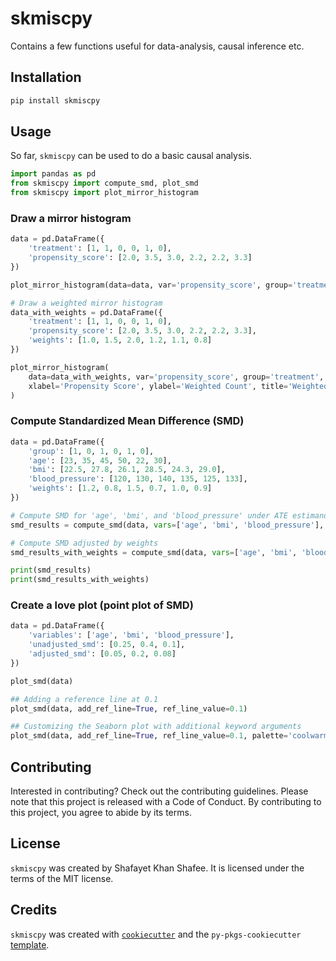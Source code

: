# skmiscpy

Contains a few functions useful for data-analysis, causal inference etc.

## Installation

```bash
pip install skmiscpy
```

## Usage

So far, `skmiscpy` can be used to do a basic causal analysis.

``` python
import pandas as pd
from skmiscpy import compute_smd, plot_smd
from skmiscpy import plot_mirror_histogram
```

### Draw a mirror histogram

``` python
data = pd.DataFrame({
    'treatment': [1, 1, 0, 0, 1, 0],
    'propensity_score': [2.0, 3.5, 3.0, 2.2, 2.2, 3.3]
})

plot_mirror_histogram(data=data, var='propensity_score', group='treatment')

# Draw a weighted mirror histogram
data_with_weights = pd.DataFrame({
    'treatment': [1, 1, 0, 0, 1, 0],
    'propensity_score': [2.0, 3.5, 3.0, 2.2, 2.2, 3.3],
    'weights': [1.0, 1.5, 2.0, 1.2, 1.1, 0.8]
})

plot_mirror_histogram(
    data=data_with_weights, var='propensity_score', group='treatment', weights='weights',
    xlabel='Propensity Score', ylabel='Weighted Count', title='Weighted Mirror Histogram'
)
```
### Compute Standardized Mean Difference (SMD)

``` python
data = pd.DataFrame({
    'group': [1, 0, 1, 0, 1, 0],
    'age': [23, 35, 45, 50, 22, 30],
    'bmi': [22.5, 27.8, 26.1, 28.5, 24.3, 29.0],
    'blood_pressure': [120, 130, 140, 135, 125, 133],
    'weights': [1.2, 0.8, 1.5, 0.7, 1.0, 0.9]
})

# Compute SMD for 'age', 'bmi', and 'blood_pressure' under ATE estimand
smd_results = compute_smd(data, vars=['age', 'bmi', 'blood_pressure'], group='group', estimand='ATE')

# Compute SMD adjusted by weights
smd_results_with_weights = compute_smd(data, vars=['age', 'bmi', 'blood_pressure'], group='group', wt_var='weights')

print(smd_results)
print(smd_results_with_weights)
```

### Create a love plot (point plot of SMD)

``` python
data = pd.DataFrame({
    'variables': ['age', 'bmi', 'blood_pressure'],
    'unadjusted_smd': [0.25, 0.4, 0.1],
    'adjusted_smd': [0.05, 0.2, 0.08]
})

plot_smd(data)

## Adding a reference line at 0.1
plot_smd(data, add_ref_line=True, ref_line_value=0.1)

## Customizing the Seaborn plot with additional keyword arguments
plot_smd(data, add_ref_line=True, ref_line_value=0.1, palette='coolwarm', markers=['o', 's'])

```

## Contributing

Interested in contributing? Check out the contributing guidelines. Please note that this project is released with a Code of Conduct. By contributing to this project, you agree to abide by its terms.

## License

`skmiscpy` was created by Shafayet Khan Shafee. It is licensed under the terms of the MIT license.

## Credits

`skmiscpy` was created with [`cookiecutter`](https://cookiecutter.readthedocs.io/en/latest/) and the `py-pkgs-cookiecutter` [template](https://github.com/py-pkgs/py-pkgs-cookiecutter).
